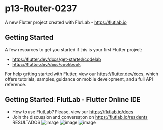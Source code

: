 # p13-Router-0237

A new Flutter project created with FlutLab - https://flutlab.io

## Getting Started

A few resources to get you started if this is your first Flutter project:

- https://flutter.dev/docs/get-started/codelab
- https://flutter.dev/docs/cookbook

For help getting started with Flutter, view our
https://flutter.dev/docs, which offers tutorials,
samples, guidance on mobile development, and a full API reference.

## Getting Started: FlutLab - Flutter Online IDE

- How to use FlutLab? Please, view our https://flutlab.io/docs
- Join the discussion and conversation on https://flutlab.io/residents
RESULTADOS
![image](https://github.com/CastanedaGabriela/p14-Card-cas0327/assets/144732455/a4d10966-5245-4520-8c2c-e74c97e7e1ef)
![image](https://github.com/CastanedaGabriela/p14-Card-cas0327/assets/144732455/2c0ddc9c-9a31-4918-8025-14d792cb42cd)
![image](https://github.com/CastanedaGabriela/p14-Card-cas0327/assets/144732455/28742877-d183-4685-9f46-35ee4843f817)
